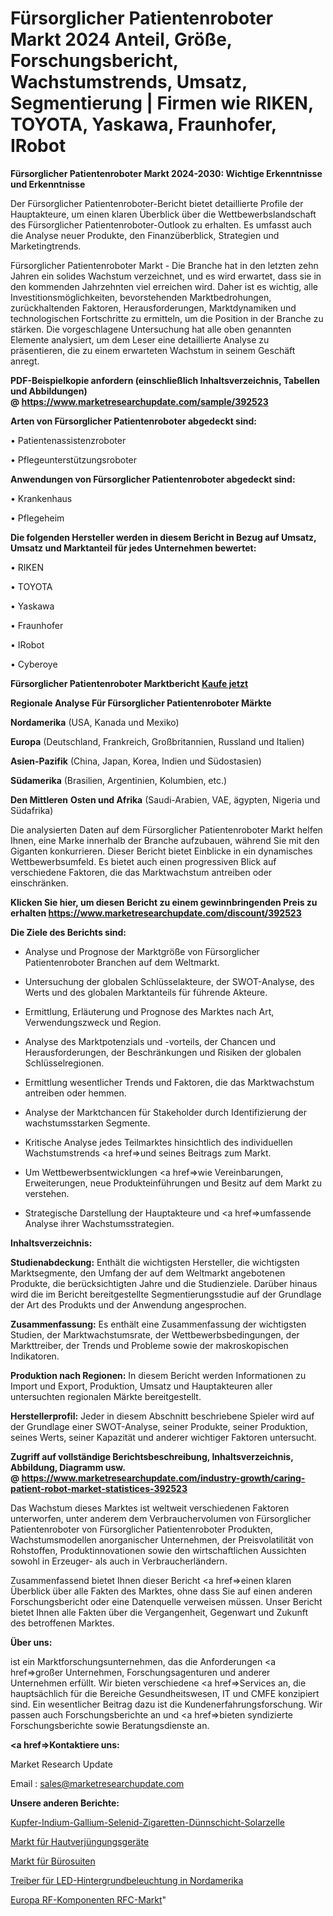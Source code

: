 # Fürsorglicher Patientenroboter Markt 2024 Anteil, Größe, Forschungsbericht, Wachstumstrends, Umsatz, Segmentierung | Firmen wie RIKEN, TOYOTA, Yaskawa, Fraunhofer, IRobot

<strong>Fürsorglicher Patientenroboter Markt 2024-2030: Wichtige Erkenntnisse und Erkenntnisse</strong>

Der Fürsorglicher Patientenroboter-Bericht bietet detaillierte Profile der Hauptakteure, um einen klaren Überblick über die Wettbewerbslandschaft des Fürsorglicher Patientenroboter-Outlook zu erhalten. Es umfasst auch die Analyse neuer Produkte, den Finanzüberblick, Strategien und Marketingtrends.

Fürsorglicher Patientenroboter Markt - Die Branche hat in den letzten zehn Jahren ein solides Wachstum verzeichnet, und es wird erwartet, dass sie in den kommenden Jahrzehnten viel erreichen wird. Daher ist es wichtig, alle Investitionsmöglichkeiten, bevorstehenden Marktbedrohungen, zurückhaltenden Faktoren, Herausforderungen, Marktdynamiken und technologischen Fortschritte zu ermitteln, um die Position in der Branche zu stärken. Die vorgeschlagene Untersuchung hat alle oben genannten Elemente analysiert, um dem Leser eine detaillierte Analyse zu präsentieren, die zu einem erwarteten Wachstum in seinem Geschäft anregt.

<strong><b>PDF-Beispielkopie anfordern (einschließlich Inhaltsverzeichnis, Tabellen und Abbildungen) @ </b></strong><strong><a href=https://www.marketresearchupdate.com/sample/392523><strong>https://www.marketresearchupdate.com/sample/392523</u></a></strong></strong>

<strong>Arten von Fürsorglicher Patientenroboter abgedeckt sind:</strong>

• Patientenassistenzroboter

• Pflegeunterstützungsroboter

<strong>Anwendungen von Fürsorglicher Patientenroboter abgedeckt sind:</strong>

• Krankenhaus

• Pflegeheim

<strong>Die folgenden Hersteller werden in diesem Bericht in Bezug auf Umsatz, Umsatz und Marktanteil für jedes Unternehmen bewertet:</strong>

• RIKEN

• TOYOTA

• Yaskawa

• Fraunhofer

• IRobot

• Cyberoye

<strong>Fürsorglicher Patientenroboter Marktbericht <a href=https://www.marketresearchupdate.com/buynow/392523>Kaufe jetzt</a></strong>

<strong>Regionale Analyse Für Fürsorglicher Patientenroboter Märkte</strong>

<strong>Nordamerika</strong> (USA, Kanada und Mexiko)

<strong>Europa</strong> (Deutschland, Frankreich, Großbritannien, Russland und Italien)

<strong>Asien-Pazifik</strong> (China, Japan, Korea, Indien und Südostasien)

<strong>Südamerika</strong> (Brasilien, Argentinien, Kolumbien, etc.)

<strong>Den Mittleren</strong> <strong>Osten und Afrika</strong> (Saudi-Arabien, VAE, ägypten, Nigeria und Südafrika)

Die analysierten Daten auf dem Fürsorglicher Patientenroboter Markt helfen Ihnen, eine Marke innerhalb der Branche aufzubauen, während Sie mit den Giganten konkurrieren. Dieser Bericht bietet Einblicke in ein dynamisches Wettbewerbsumfeld. Es bietet auch einen progressiven Blick auf verschiedene Faktoren, die das Marktwachstum antreiben oder einschränken.

<strong>Klicken Sie hier, um diesen Bericht zu einem gewinnbringenden Preis zu erhalten
</strong><strong><a href=https://www.marketresearchupdate.com/discount/392523>https://www.marketresearchupdate.com/discount/392523</b></u></strong></a>

<strong>Die Ziele des Berichts sind:</strong>

- Analyse und Prognose der Marktgröße von Fürsorglicher Patientenroboter Branchen auf dem Weltmarkt.

- Untersuchung der globalen Schlüsselakteure, der SWOT-Analyse, des Werts und des globalen Marktanteils für führende Akteure.

- Ermittlung, Erläuterung und Prognose des Marktes nach Art, Verwendungszweck und Region.

- Analyse des Marktpotenzials und -vorteils, der Chancen und Herausforderungen, der Beschränkungen und Risiken der globalen Schlüsselregionen.

- Ermittlung wesentlicher Trends und Faktoren, die das Marktwachstum antreiben oder hemmen.

- Analyse der Marktchancen für Stakeholder durch Identifizierung der wachstumsstarken Segmente.

- Kritische Analyse jedes Teilmarktes hinsichtlich des individuellen Wachstumstrends <a href=>und</a> seines Beitrags zum Markt.

- Um Wettbewerbsentwicklungen <a href=>wie</a> Vereinbarungen, Erweiterungen, neue Produkteinführungen und Besitz auf dem Markt zu verstehen.

- Strategische Darstellung der Hauptakteure und <a href=>umfas</a>sende Analyse ihrer Wachstumsstrategien.

<strong>Inhaltsverzeichnis:</strong>

<strong>Studienabdeckung:</strong> Enthält die wichtigsten Hersteller, die wichtigsten Marktsegmente, den Umfang der auf dem Weltmarkt angebotenen Produkte, die berücksichtigten Jahre und die Studienziele. Darüber hinaus wird die im Bericht bereitgestellte Segmentierungsstudie auf der Grundlage der Art des Produkts und der Anwendung angesprochen.

<strong>Zusammenfassung:</strong> Es enthält eine Zusammenfassung der wichtigsten Studien, der Marktwachstumsrate, der Wettbewerbsbedingungen, der Markttreiber, der Trends und Probleme sowie der makroskopischen Indikatoren.

<strong>Produktion nach Regionen:</strong> In diesem Bericht werden Informationen zu Import und Export, Produktion, Umsatz und Hauptakteuren aller untersuchten regionalen Märkte bereitgestellt.

<strong>Herstellerprofil:</strong> Jeder in diesem Abschnitt beschriebene Spieler wird auf der Grundlage einer SWOT-Analyse, seiner Produkte, seiner Produktion, seines Werts, seiner Kapazität und anderer wichtiger Faktoren untersucht.

<strong><b>Zugriff auf vollständige Berichtsbeschreibung, Inhaltsverzeichnis, Abbildung, Diagramm usw. @ </b></strong><strong><a href=https://www.marketresearchupdate.com/industry-growth/caring-patient-robot-market-statistices-392523>https://www.marketresearchupdate.com/industry-growth/caring-patient-robot-market-statistices-392523</a></strong>

Das Wachstum dieses Marktes ist weltweit verschiedenen Faktoren unterworfen, unter anderem dem Verbrauchervolumen von Fürsorglicher Patientenroboter von Fürsorglicher Patientenroboter Produkten, Wachstumsmodellen anorganischer Unternehmen, der Preisvolatilität von Rohstoffen, Produktinnovationen sowie den wirtschaftlichen Aussichten sowohl in Erzeuger- als auch in Verbraucherländern.

Zusammenfassend bietet Ihnen dieser Bericht <a href=>einen</a> klaren Überblick über alle Fakten des Marktes, ohne dass Sie auf einen anderen Forschungsbericht oder eine Datenquelle verweisen müssen. Unser Bericht bietet Ihnen alle Fakten über die Vergangenheit, Gegenwart und Zukunft des betroffenen Marktes.

<strong>Über uns:</strong>

 ist ein Marktforschungsunternehmen, das die Anforderungen <a href=>großer</a> Unternehmen, Forschungsagenturen und anderer Unternehmen erfüllt. Wir bieten verschiedene <a href=>Services</a> an, die hauptsächlich für die Bereiche Gesundheitswesen, IT und CMFE konzipiert sind. Ein wesentlicher Beitrag dazu ist die Kundenerfahrungsforschung. Wir passen auch Forschungsberichte an und <a href=>bieten</a> syndizierte Forschungsberichte sowie Beratungsdienste an.

<strong><a href=>Kontaktiere uns:</a></strong>

Market Research Update

Email : sales@marketresearchupdate.com

<strong>Unsere anderen Berichte:</strong>

<a href=https://www.linkedin.com/pulse/copper-indium-gallium-selenide-cigs-thin-film-solar-cell>Kupfer-Indium-Gallium-Selenid-Zigaretten-Dünnschicht-Solarzelle</a>

<a href=https://www.linkedin.com/pulse/skin-rejuvenation-devices-market-report>Markt für Hautverjüngungsgeräte</a>

<a href=https://www.linkedin.com/pulse/office-suites-market-size-emerging-trends-consumption>Markt für Bürosuiten</a>

<a href=https://www.linkedin.com/pulse/north-america-led-backlight-display-driver>Treiber für LED-Hintergrundbeleuchtung in Nordamerika</a>

<a href=https://www.linkedin.com/pulse/europe-rf-components-rfc-market-upcoming-sa3uf/>Europa RF-Komponenten RFC-Markt</a>"
